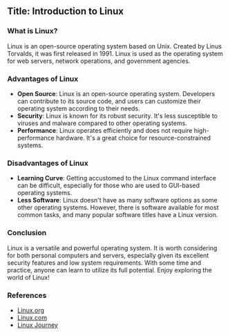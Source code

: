  ## Title: Introduction to Linux

### What is Linux?

Linux is an open-source operating system based on Unix. Created by Linus Torvalds, it was first released in 1991. Linux is used as the operating system for web servers, network operations, and government agencies.

### Advantages of Linux

- **Open Source**: Linux is an open-source operating system. Developers can contribute to its source code, and users can customize their operating system according to their needs.
- **Security**: Linux is known for its robust security. It's less susceptible to viruses and malware compared to other operating systems.
- **Performance**: Linux operates efficiently and does not require high-performance hardware. It's a great choice for resource-constrained systems.

### Disadvantages of Linux

- **Learning Curve**: Getting accustomed to the Linux command interface can be difficult, especially for those who are used to GUI-based operating systems.
- **Less Software**: Linux doesn't have as many software options as some other operating systems. However, there is software available for most common tasks, and many popular software titles have a Linux version.

### Conclusion

Linux is a versatile and powerful operating system. It is worth considering for both personal computers and servers, especially given its excellent security features and low system requirements. With some time and practice, anyone can learn to utilize its full potential. Enjoy exploring the world of Linux!

### References

- [Linux.org](https://www.linux.org/)
- [Linux.com](https://www.linux.com/)
- [Linux Journey](https://linuxjourney.com/)